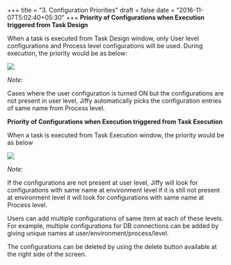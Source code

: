 +++
title = "3. Configuration Priorities"
draft = false
date = "2016-11-07T5:02:40+05:30"
+++
**Priority of Configurations when Execution triggered from Task Design**

When a task is executed from Task Design window, only User level configurations and Process level configurations will be used. During execution, the priority would be as below:

![](/media/image35.png)

*Note:*

Cases where the user configuration is turned ON but the configurations are not present in user level, Jiffy automatically picks the configuration entries of same name from Process level. 

**Priority of Configurations when Execution triggered from Task Execution**

When a task is executed from Task Execution window, the priority would be as below

![](/media/image36.png)

*Note:*

If the configurations are not present at user level, Jiffy will look for configurations with same name at environment level if it is still not present at environment level it will look for configurations with same name at Process level.

Users can add multiple configurations of same item at each of these levels. For example, multiple configurations for DB connections can be added by giving unique names at user/environment/process/level. 

The configurations can be deleted by using the delete button available at the right side of the screen.

